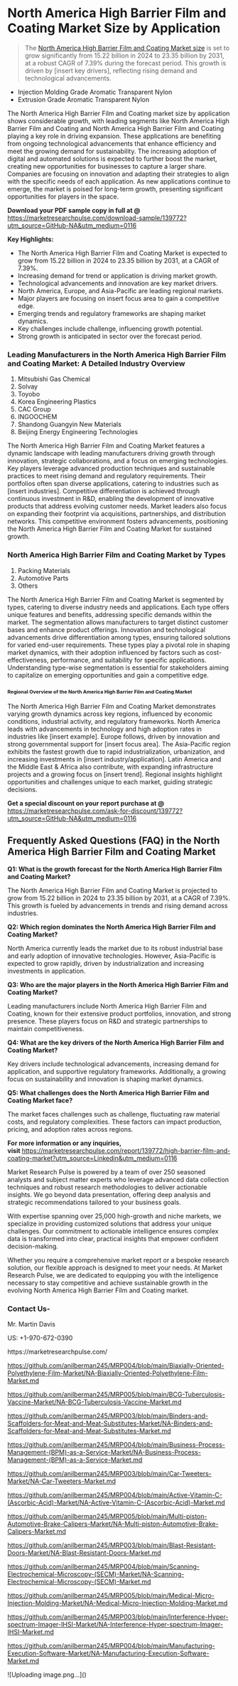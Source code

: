 <h1>North America High Barrier Film and Coating Market&nbsp;Size by Application</h1><blockquote><p>The <a href="https://marketresearchpulse.com/download-sample/139772?utm_source=GitHub-NA&amp;utm_medium=0116">North America High Barrier Film and Coating Market size</a> is set to grow significantly from 15.22 billion in 2024 to 23.35 billion by 2031, at a robust CAGR of 7.39% during the forecast period. This growth is driven by [insert key drivers], reflecting rising demand and technological advancements.</p></blockquote><ul><li>Injection Molding Grade Aromatic Transparent Nylon<li> Extrusion Grade Aromatic Transparent Nylon</li></ul><p>The North America High Barrier Film and Coating market size by application shows considerable growth, with leading segments like North America High Barrier Film and Coating and North America High Barrier Film and Coating playing a key role in driving expansion. These applications are benefiting from ongoing technological advancements that enhance efficiency and meet the growing demand for sustainability. The increasing adoption of digital and automated solutions is expected to further boost the market, creating new opportunities for businesses to capture a larger share. Companies are focusing on innovation and adapting their strategies to align with the specific needs of each application. As new applications continue to emerge, the market is poised for long-term growth, presenting significant opportunities for players in the space.</p><p><strong>Download your PDF sample copy in full at @ </strong><a href="https://marketresearchpulse.com/download-sample/139772?utm_source=GitHub-NA&amp;utm_medium=0116">https://marketresearchpulse.com/download-sample/139772?utm_source=GitHub-NA&amp;utm_medium=0116</a></p><p><strong>Key Highlights: </strong></p><ul><li>The North America High Barrier Film and Coating Market is expected to grow from 15.22 billion in 2024 to 23.35 billion by 2031, at a CAGR of 7.39%.</li><li>Increasing demand for trend or application is driving market growth.</li><li>Technological advancements and innovation are key market drivers.</li><li>North America, Europe, and Asia-Pacific are leading regional markets.</li><li>Major players are focusing on insert focus area to gain a competitive edge.</li><li>Emerging trends and regulatory frameworks are shaping market dynamics.</li><li>Key challenges include challenge, influencing growth potential.</li><li>Strong growth is anticipated in sector over the forecast period.</li></ul><h3>Leading Manufacturers in the North America High Barrier Film and Coating Market: A Detailed Industry Overview</h3><ol><li>Mitsubishi Gas Chemical</li><li>Solvay</li><li>Toyobo</li><li>Korea Engineering Plastics</li><li>CAC Group</li><li>INGOOCHEM</li><li>Shandong Guangyin New Materials</li><li>Beijing Energy Engineering Technologies</li></ol><div class="flex max-w-full flex-col flex-grow"><div class="min-h-8 text-message flex w-full flex-col items-end gap-2 whitespace-normal break-words [.text-message+&amp;]:mt-5" dir="auto" data-message-author-role="assistant" data-message-id="fd8432e4-4910-450d-b182-61b7bfb0a01f" data-message-model-slug="gpt-4o"><div class="flex w-full flex-col gap-1 empty:hidden first:pt-[3px]"><div class="markdown prose w-full break-words dark:prose-invert light"><p>The North America High Barrier Film and Coating Market features a dynamic landscape with leading manufacturers driving growth through innovation, strategic collaborations, and a focus on emerging technologies. Key players leverage advanced production techniques and sustainable practices to meet rising demand and regulatory requirements. Their portfolios often span diverse applications, catering to industries such as [insert industries]. Competitive differentiation is achieved through continuous investment in R&amp;D, enabling the development of innovative products that address evolving customer needs. Market leaders also focus on expanding their footprint via acquisitions, partnerships, and distribution networks. This competitive environment fosters advancements, positioning the North America High Barrier Film and Coating Market for sustained growth.</p></div></div></div></div><h3>North America High Barrier Film and Coating Market by Types</h3><ol><li>Packing Materials<li> Automotive Parts<li> Others</li></ol><div class="flex max-w-full flex-col flex-grow"><div class="min-h-8 text-message flex w-full flex-col items-end gap-2 whitespace-normal break-words [.text-message+&amp;]:mt-5" dir="auto" data-message-author-role="assistant" data-message-id="084470be-0bb7-4664-bddf-5156b4f41249" data-message-model-slug="gpt-4o-mini"><div class="flex w-full flex-col gap-1 empty:hidden first:pt-[3px]"><div class="markdown prose w-full break-words dark:prose-invert light"><p>The North America High Barrier Film and Coating Market is segmented by types, catering to diverse industry needs and applications. Each type offers unique features and benefits, addressing specific demands within the market. The segmentation allows manufacturers to target distinct customer bases and enhance product offerings. Innovation and technological advancements drive differentiation among types, ensuring tailored solutions for varied end-user requirements. These types play a pivotal role in shaping market dynamics, with their adoption influenced by factors such as cost-effectiveness, performance, and suitability for specific applications. Understanding type-wise segmentation is essential for stakeholders aiming to capitalize on emerging opportunities and gain a competitive edge.</p></div></div></div></div><h3><span style="font-size: 11px;">Regional Overview of the North America High Barrier Film and Coating Market</span></h3><div class="flex max-w-full flex-col flex-grow"><div class="min-h-8 text-message flex w-full flex-col items-end gap-2 whitespace-normal break-words [.text-message+&amp;]:mt-5" dir="auto" data-message-author-role="assistant" data-message-id="e9038762-ce64-4e30-91c9-9bd413514231" data-message-model-slug="gpt-4o-mini"><div class="flex w-full flex-col gap-1 empty:hidden first:pt-[3px]"><div class="markdown prose w-full break-words dark:prose-invert light"><p>The North America High Barrier Film and Coating Market demonstrates varying growth dynamics across key regions, influenced by economic conditions, industrial activity, and regulatory frameworks. North America leads with advancements in technology and high adoption rates in industries like [insert example]. Europe follows, driven by innovation and strong governmental support for [insert focus area]. The Asia-Pacific region exhibits the fastest growth due to rapid industrialization, urbanization, and increasing investments in [insert industry/application]. Latin America and the Middle East &amp; Africa also contribute, with expanding infrastructure projects and a growing focus on [insert trend]. Regional insights highlight opportunities and challenges unique to each market, guiding strategic decisions.</p></div></div></div></div><p><strong>Get a special discount on your report purchase at @ </strong><a href="https://marketresearchpulse.com/ask-for-discount/139772?utm_source=GitHub-NA&amp;utm_medium=0116">https://marketresearchpulse.com/ask-for-discount/139772?utm_source=GitHub-NA&amp;utm_medium=0116</a></p><h2>Frequently Asked Questions (FAQ) in the North America High Barrier Film and Coating Market</h2><p><strong>Q1: What is the growth forecast for the North America High Barrier Film and Coating Market?</strong></p><p>The North America High Barrier Film and Coating Market is projected to grow from 15.22 billion in 2024 to 23.35 billion by 2031, at a CAGR of 7.39%. This growth is fueled by advancements in trends and rising demand across industries.</p><p><strong>Q2: Which region dominates the North America High Barrier Film and Coating Market?</strong></p><p>North America currently leads the market due to its robust industrial base and early adoption of innovative technologies. However, Asia-Pacific is expected to grow rapidly, driven by industrialization and increasing investments in application.</p><p><strong>Q3: Who are the major players in the North America High Barrier Film and Coating Market?</strong></p><p>Leading manufacturers include North America High Barrier Film and Coating, known for their extensive product portfolios, innovation, and strong presence. These players focus on R&amp;D and strategic partnerships to maintain competitiveness.</p><p><strong>Q4: What are the key drivers of the North America High Barrier Film and Coating Market?</strong></p><p>Key drivers include technological advancements, increasing demand for application, and supportive regulatory frameworks. Additionally, a growing focus on sustainability and innovation is shaping market dynamics.</p><p><strong>Q5: What challenges does the North America High Barrier Film and Coating Market face?</strong></p><p>The market faces challenges such as challenge, fluctuating raw material costs, and regulatory complexities. These factors can impact production, pricing, and adoption rates across regions.</p><p><strong>For more information or any inquiries, visit&nbsp;</strong><a href="https://marketresearchpulse.com/report/139772/high-barrier-film-and-coating-market?utm_source=Linkedin&utm_medium=0116">https://marketresearchpulse.com/report/139772/high-barrier-film-and-coating-market?utm_source=Linkedin&utm_medium=0116</a></p><p>Market Research Pulse is powered by a team of over 250 seasoned analysts and subject matter experts who leverage advanced data collection techniques and robust research methodologies to deliver actionable insights. We go beyond data presentation, offering deep analysis and strategic recommendations tailored to your business goals.</p><p>With expertise spanning over 25,000 high-growth and niche markets, we specialize in providing customized solutions that address your unique challenges. Our commitment to actionable intelligence ensures complex data is transformed into clear, practical insights that empower confident decision-making.</p><p>Whether you require a comprehensive market report or a bespoke research solution, our flexible approach is designed to meet your needs. At Market Research Pulse, we are dedicated to equipping you with the intelligence necessary to stay competitive and achieve sustainable growth in the evolving North America High Barrier Film and Coating market.</p><h3><strong>Contact Us-</strong></h3><p>Mr. Martin Davis</p><p>US: +1-970-672-0390</p><p>https://marketresearchpulse.com/</p><p><a href="https://github.com/anilberman245/MRP004/blob/main/Biaxially-Oriented-Polyethylene-Film-Market/NA-Biaxially-Oriented-Polyethylene-Film-Market.md">https://github.com/anilberman245/MRP004/blob/main/Biaxially-Oriented-Polyethylene-Film-Market/NA-Biaxially-Oriented-Polyethylene-Film-Market.md</a></p><p><a href="https://github.com/anilberman245/MRP005/blob/main/BCG-Tuberculosis-Vaccine-Market/NA-BCG-Tuberculosis-Vaccine-Market.md">https://github.com/anilberman245/MRP005/blob/main/BCG-Tuberculosis-Vaccine-Market/NA-BCG-Tuberculosis-Vaccine-Market.md</a></p><p><a href="https://github.com/anilberman245/MRP003/blob/main/Binders-and-Scaffolders-for-Meat-and-Meat-Substitutes-Market/NA-Binders-and-Scaffolders-for-Meat-and-Meat-Substitutes-Market.md">https://github.com/anilberman245/MRP003/blob/main/Binders-and-Scaffolders-for-Meat-and-Meat-Substitutes-Market/NA-Binders-and-Scaffolders-for-Meat-and-Meat-Substitutes-Market.md</a></p><p><a href="https://github.com/anilberman245/MRP004/blob/main/Business-Process-Management-(BPM)-as-a-Service-Market/NA-Business-Process-Management-(BPM)-as-a-Service-Market.md">https://github.com/anilberman245/MRP004/blob/main/Business-Process-Management-(BPM)-as-a-Service-Market/NA-Business-Process-Management-(BPM)-as-a-Service-Market.md</a></p><p><a href="https://github.com/anilberman245/MRP003/blob/main/Car-Tweeters-Market/NA-Car-Tweeters-Market.md">https://github.com/anilberman245/MRP003/blob/main/Car-Tweeters-Market/NA-Car-Tweeters-Market.md</a></p><p><a href="https://github.com/anilberman245/MRP004/blob/main/Active-Vitamin-C-(Ascorbic-Acid)-Market/NA-Active-Vitamin-C-(Ascorbic-Acid)-Market.md">https://github.com/anilberman245/MRP004/blob/main/Active-Vitamin-C-(Ascorbic-Acid)-Market/NA-Active-Vitamin-C-(Ascorbic-Acid)-Market.md</a></p><p><a href="https://github.com/anilberman245/MRP005/blob/main/Multi-piston-Automotive-Brake-Calipers-Market/NA-Multi-piston-Automotive-Brake-Calipers-Market.md">https://github.com/anilberman245/MRP005/blob/main/Multi-piston-Automotive-Brake-Calipers-Market/NA-Multi-piston-Automotive-Brake-Calipers-Market.md</a></p><p><a href="https://github.com/anilberman245/MRP003/blob/main/Blast-Resistant-Doors-Market/NA-Blast-Resistant-Doors-Market.md">https://github.com/anilberman245/MRP003/blob/main/Blast-Resistant-Doors-Market/NA-Blast-Resistant-Doors-Market.md</a></p><p><a href="https://github.com/anilberman245/MRP004/blob/main/Scanning-Electrochemical-Microscopy-(SECM)-Market/NA-Scanning-Electrochemical-Microscopy-(SECM)-Market.md">https://github.com/anilberman245/MRP004/blob/main/Scanning-Electrochemical-Microscopy-(SECM)-Market/NA-Scanning-Electrochemical-Microscopy-(SECM)-Market.md</a></p><p><a href="https://github.com/anilberman245/MRP005/blob/main/Medical-Micro-Injection-Molding-Market/NA-Medical-Micro-Injection-Molding-Market.md">https://github.com/anilberman245/MRP005/blob/main/Medical-Micro-Injection-Molding-Market/NA-Medical-Micro-Injection-Molding-Market.md</a></p><p><a href="https://github.com/anilberman245/MRP003/blob/main/Interference-Hyper-spectrum-Imager-IHSI-Market/NA-Interference-Hyper-spectrum-Imager-IHSI-Market.md">https://github.com/anilberman245/MRP003/blob/main/Interference-Hyper-spectrum-Imager-IHSI-Market/NA-Interference-Hyper-spectrum-Imager-IHSI-Market.md</a></p><p><a href="https://github.com/anilberman245/MRP004/blob/main/Manufacturing-Execution-Software-Market/NA-Manufacturing-Execution-Software-Market.md">https://github.com/anilberman245/MRP004/blob/main/Manufacturing-Execution-Software-Market/NA-Manufacturing-Execution-Software-Market.md</a></p>
![Uploading image.png…]()
